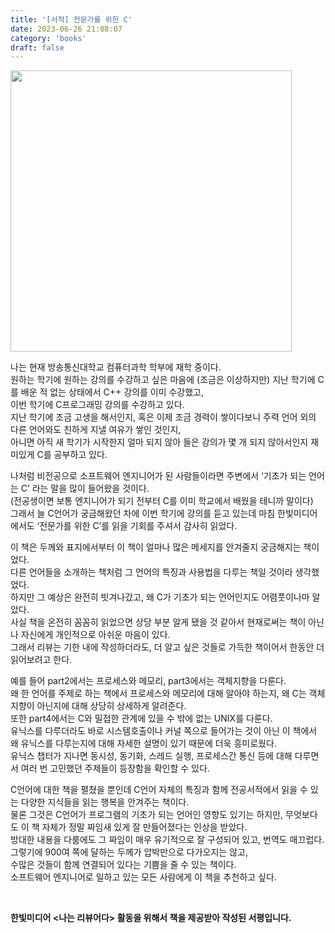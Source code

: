 ```yaml
---
title: '[서적] 전문가를 위한 C'
date: 2023-06-26 21:08:07
category: 'books'
draft: false
---
```


<img src="https://user-images.githubusercontent.com/60782131/227776897-cb5d4ffd-a511-496b-afec-1331c26e858d.png" width="450">

나는 현재 방송통신대학교 컴퓨터과학 학부에 재학 중이다.    
원하는 학기에 원하는 강의를 수강하고 싶은 마음에 (조금은 이상하지만) 지난 학기에 C를 배운 적 없는 상태에서 C++ 강의를 이미 수강했고,  
이번 학기에  C프로그래밍 강의를 수강하고 있다.    
지난 학기에 조금 고생을 해서인지, 혹은 이제 조금 경력이 쌓이다보니 주력 언어 외의 다른 언어와도 친하게 지낼 여유가 쌓인 것인지,  
아니면 아직 새 학기가 시작한지 얼마 되지 않아 들은 강의가 몇 개 되지 않아서인지 재미있게 C를 공부하고 있다.  

나처럼 비전공으로 소프트웨어 엔지니어가 된 사람들이라면 주변에서 ‘기초가 되는 언어는 C’ 라는  말을 많이 들어왔을 것이다.   
(전공생이면 보통 엔지니어가 되기 전부터 C를 이미 학교에서 배웠을 테니까 말이다)  
그래서 늘 C언어가 궁금해왔던 차에 이번 학기에 강의를 듣고 있는데 마침 한빛미디어에서도 ‘전문가를 위한 C’를 읽을 기회를 주셔서 감사히 읽었다.   

이 책은 두께와 표지에서부터 이 책이 얼마나 많은 메세지를 안겨줄지 궁금해지는 책이었다.   
다른 언어들을 소개하는 책처럼 그 언어의 특징과 사용법을 다루는 책일 것이라 생각했었다.  
하지만 그 예상은 완전히 빗겨나갔고, 왜 C가 기초가 되는 언어인지도 어렴풋이나마 알았다.  
사실 책을 온전히 꼼꼼히 읽었으면 상당 부분 알게 됐을 것 같아서 현재로써는 책이 아닌 나 자신에게 개인적으로 아쉬운 마음이 있다.   
그래서 리뷰는 기한 내에 작성하더라도, 더 알고 싶은 것들로 가득한 책이어서 한동안 더 읽어보려고 한다.  

예를 들어 part2에서는 프로세스와 메모리, part3에서는 객체지향을 다룬다.  
왜 한 언어를 주제로 하는 책에서 프로세스와 메모리에 대해 알아야 하는지, 왜 C는 객체 지향이 아닌지에 대해 상당히 상세하게 알려준다.  
또한 part4에서는 C와 밀접한 관계에 있을 수 밖에 없는 UNIX를 다룬다.  
유닉스를 다루더라도 바로 시스템호출이나 커널 쪽으로 들어가는 것이 아닌 이 책에서 왜 유닉스를 다루는지에 대해 자세한 설명이 있기 때문에  더욱 흥미로웠다.  
유닉스 챕터가 지나면 동시성, 동기화, 스레드 실행, 프로세스간 통신 등에 대해 다루면서 여러 번 고민했던 주제들이 등장함을 확인할 수 있다.   

C언어에 대한 책을 펼쳤을 뿐인데 C언어 자체의 특징과 함께 전공서적에서 읽을 수 있는 다양한 지식들을 읽는 행복을 안겨주는 책이다.  
물론 그것은 C언어가 프로그램의 기초가  되는 언어인 영향도 있기는 하지만, 
무엇보다도 이 책 자체가 정말 짜임새 있게 잘 만들어졌다는 인상을 받았다.  
방대한 내용을 다룸에도 그 짜임이 매우 유기적으로 잘 구성되어 있고, 번역도 매끄럽다. 
그렇기에 900여 쪽에 달하는 두께가 압박만으로 다가오지는 않고,  
수많은 것들이 함께 연결되어 있다는 기쁨을 줄 수 있는 책이다.   
소프트웨어 엔지니어로 일하고 있는 모든 사람에게 이 책을 추천하고 싶다.  

<br/>

**한빛미디어 <나는 리뷰어다> 활동을 위해서 책을 제공받아 작성된 서평입니다.**
